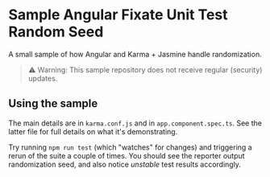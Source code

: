 # Sample Angular Fixate Unit Test Random Seed

A small sample of how Angular and Karma + Jasmine handle randomization.

> ⚠ Warning: This sample repository does not receive regular (security) updates.

## Using the sample

The main details are in `karma.conf.js` and in `app.component.spec.ts`.
See the latter file for full details on what it's demonstrating.

Try running `npm run test` (which "watches" for changes) and triggering a rerun of the suite a couple of times.
You should see the reporter output randomization seed, and also notice _unstable_ test results accordingly.
